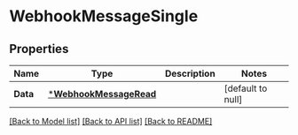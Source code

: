 # WebhookMessageSingle

## Properties
Name | Type | Description | Notes
------------ | ------------- | ------------- | -------------
**Data** | [***WebhookMessageRead**](WebhookMessageRead.md) |  | [default to null]

[[Back to Model list]](../README.md#documentation-for-models) [[Back to API list]](../README.md#documentation-for-api-endpoints) [[Back to README]](../README.md)

